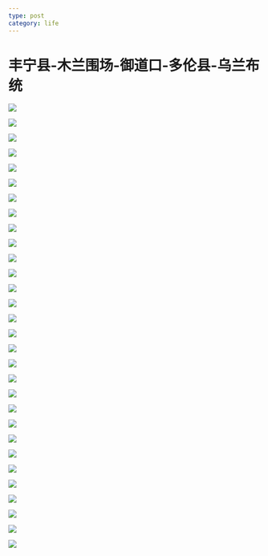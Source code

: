 ```yaml
---
type: post
category: life
---
```

# 丰宁县-木兰围场-御道口-多伦县-乌兰布统

![](http://ww1.sinaimg.cn/large/89d0a2e1ly1flfovppfbpj21je15k10g.jpg)

![](http://ww1.sinaimg.cn/large/89d0a2e1ly1flfovxsbg7j20v615kq8e.jpg)

![](http://ww1.sinaimg.cn/large/89d0a2e1ly1flfohstx5gj21qc15k46b.jpg)

![](http://ww1.sinaimg.cn/large/89d0a2e1ly1flfolkmgfwj21qc15k132.jpg)

![](http://ww1.sinaimg.cn/large/89d0a2e1ly1flfolmma4fj21qc15kwnp.jpg)

![](http://ww1.sinaimg.cn/large/89d0a2e1ly1flfolletvpj21qc15k7cl.jpg)

![](http://ww1.sinaimg.cn/large/89d0a2e1ly1flfolsh7uxj21qc15kn3p.jpg)

![](http://ww1.sinaimg.cn/large/89d0a2e1ly1flfolp2cmcj21qc15kn9o.jpg)

![](http://ww1.sinaimg.cn/large/89d0a2e1ly1flfom1mn7mj21qc15k1ev.jpg)

![](http://ww1.sinaimg.cn/large/89d0a2e1ly1flfolvvjohj21qc15kh7b.jpg)

![](http://ww1.sinaimg.cn/large/89d0a2e1ly1flfom0pyo6j21qc15k4qp.jpg)

![](http://ww1.sinaimg.cn/large/89d0a2e1ly1flfom1u3tfj21qc15kh8y.jpg)

![](http://ww1.sinaimg.cn/large/89d0a2e1ly1flfolj9g3hj20rq15kjtz.jpg)

![](http://ww1.sinaimg.cn/large/89d0a2e1ly1flfollq5fzj21qc15k11k.jpg)

![](http://ww1.sinaimg.cn/large/89d0a2e1ly1flfolj9rbsj21qc15kn15.jpg)

![](http://ww1.sinaimg.cn/large/89d0a2e1ly1flfolvqx8kj21qc15kh57.jpg)

![](http://ww1.sinaimg.cn/large/89d0a2e1ly1flfolsanjwj21qc15kwui.jpg)

![](http://ww1.sinaimg.cn/large/89d0a2e1ly1flfolrym6lj21qc15k1bz.jpg)

![](http://ww1.sinaimg.cn/large/89d0a2e1ly1flfolnqrkmj21qc15kk12.jpg)

![](http://ww1.sinaimg.cn/large/89d0a2e1ly1flfom1bwaij21qc15k7wh.jpg)

![](http://ww1.sinaimg.cn/large/89d0a2e1ly1flfolqs70mj21qc15kwrn.jpg)

![](http://ww1.sinaimg.cn/large/89d0a2e1ly1flfoluei6cj21uo18gdvo.jpg)

![](http://ww1.sinaimg.cn/large/89d0a2e1ly1flfolmpbymj21qc15k47h.jpg)

![](http://ww1.sinaimg.cn/large/89d0a2e1ly1flfolprcuqj21qc15k4dk.jpg)

![](http://ww1.sinaimg.cn/large/89d0a2e1ly1flfolkamy1j21qc15kqa1.jpg)

![](http://ww1.sinaimg.cn/large/89d0a2e1ly1flfolxzn93j21qd15ktxl.jpg)

![](http://ww1.sinaimg.cn/large/89d0a2e1ly1flfolxzn93j21qd15ktxl.jpg)

![](http://ww1.sinaimg.cn/large/89d0a2e1ly1flfolpdqvwj21qc15kqh5.jpg)

![](http://ww1.sinaimg.cn/large/89d0a2e1ly1flfoljamszj20v615kwjc.jpg)

![](http://ww1.sinaimg.cn/large/89d0a2e1ly1flfoljbj1xj20v615kjvm.jpg)


